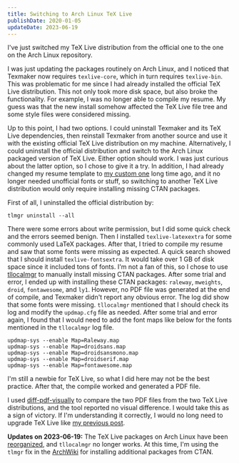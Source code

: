 ```yaml
---
title: Switching to Arch Linux TeX Live
publishDate: 2020-01-05
updateDate: 2023-06-19
---
```


I've just switched my TeX Live distribution from the official one to the one on the Arch Linux repository.

I was just updating the packages routinely on Arch Linux, and I noticed that Texmaker now requires `texlive-core`, which in turn requires `texlive-bin`. This was problematic for me since I had already installed the official TeX Live distribution. This not only took more disk space, but also broke the functionality. For example, I was no longer able to compile my resume. My guess was that the new install somehow affected the TeX Live file tree and some style files were considered missing.

Up to this point, I had two options. I could uninstall Texmaker and its TeX Live dependencies, then reinstall Texmaker from another source and use it with the existing official TeX Live distribution on my machine. Alternatively, I could uninstall the official distribution and switch to the Arch Linux packaged version of TeX Live. Either option should work. I was just curious about the latter option, so I chose to give it a try. In addition, I had already changed my resume template to [my custom one](https://github.com/zzpxyx/two-column-resume) long time ago, and it no longer needed unofficial fonts or stuff, so switching to another TeX Live distribution would only require installing missing CTAN packages.

First of all, I uninstalled the official distribution by:

```shell
tlmgr uninstall --all
```

There were some errors about write permission, but I did some quick check and the errors seemed benign. Then I installed `texlive-latexextra` for some commonly used LaTeX packages. After that, I tried to compile my resume and saw that some fonts were missing as expected. A quick search showed that I should install `texlive-fontsextra`. It would take over 1 GB of disk space since it included tons of fonts. I'm not a fan of this, so I chose to use [tllocalmgr](https://wiki.archlinux.org/index.php/TeX_Live#tllocalmgr) to manually install missing CTAN packages. After some trial and error, I ended up with installing these CTAN packages: `raleway`, `mweights`, `droid`, `fontawesome`, and `ly1`. However, no PDF file was generated at the end of compile, and Texmaker didn't report any obvious error. The log did show that some fonts were missing. `tllocalmgr` mentioned that I should check its log and modify the `updmap.cfg` file as needed. After some trial and error again, I found that I would need to add the font maps like below for the fonts mentioned in the `tllocalmgr` log file.

```shell
updmap-sys --enable Map=Raleway.map
updmap-sys --enable Map=droidsans.map
updmap-sys --enable Map=droidsansmono.map
updmap-sys --enable Map=droidserif.map
updmap-sys --enable Map=fontawesome.map
```

I'm still a newbie for TeX Live, so what I did here may not be the best practice. After that, the compile worked and generated a PDF file.

I used [diff-pdf-visually](https://pypi.org/project/diff-pdf-visually/) to compare the two PDF files from the two TeX Live distributions, and the tool reported no visual difference. I would take this as a sign of victory. If I'm understanding it correctly, I would no long need to upgrade TeX Live like [my previous post](../upgrading-tex-live).

**Updates on 2023-06-19:** The TeX Live packages on Arch Linux have been [reorganized](https://archlinux.org/news/tex-live-package-reorganization/), and `tllocalmgr` no longer works. At this time, I'm using the `tlmgr` fix in the [ArchWiki](https://wiki.archlinux.org/title/TeX_Live#tlmgr) for installing additional packages from CTAN.
